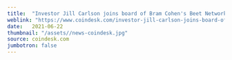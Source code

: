 ```yaml
---
title:  "Investor Jill Carlson joins board of Bram Cohen's Beet Network"
weblink: "https://www.coindesk.com/investor-jill-carlson-joins-board-of-bram-cohens-beet-network"
date:   2021-06-22
thumbnail: "/assets//news-coindesk.jpg"
source: coindesk.com
jumbotron: false
---
```

